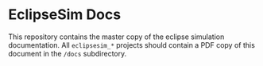 # EclipseSim Docs

This repository contains the master copy of the eclipse simulation
documentation. All `eclipsesim_*` projects should contain a PDF copy of this
document in the `/docs` subdirectory.
